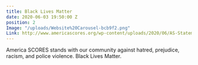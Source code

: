 ```yaml
---
title: Black Lives Matter
date: 2020-06-03 19:50:00 Z
position: 2
Image: "/uploads/Website%20Carousel-bcb9f2.png"
Link: http://www.americascores.org/wp-content/uploads/2020/06/AS-Statement.pdf
---
```


America SCORES stands with our community against hatred, prejudice, racism, and police violence. Black Lives Matter.